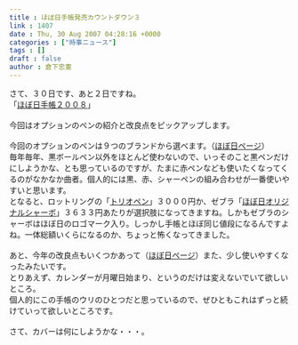 ```yaml
---
title : ほぼ日手帳発売カウントダウン３
link : 1407
date : Thu, 30 Aug 2007 04:28:16 +0000
categories : ["時事ニュース"]
tags : []
draft : false
author : 倉下忠憲
---
```


さて、３０日です、あと２日ですね。<BR>「<A HREF="http://www.1101.com/store/techo/index.html" TARGET="_blank">ほぼ日手帳２００８</A>」<BR><BR>今回はオプションのペンの紹介と改良点をピックアップします。<BR><BR>今回のオプションのペンは９つのブランドから選べます。（<A HREF="http://www.1101.com/store/techo/2008/option_pen/index.html" TARGET="_blank">ほぼ日ページ</A>）<BR>毎年毎年、黒ボールペン以外をほとんど使わないので、いっそのこと黒ペンだけにしようかな、とも思っているのですが、たまに赤ペンなども使いたくなってくるのがなかなか曲者。個人的には黒、赤、シャーペンの組み合わせが一番使いやすいと思います。<BR>となると、ロットリングの「<A HREF="http://www.1101.com/store/techo/2008/option_pen/rotring.html" TARGET="_blank">トリオペン</A>」３０００円か、ゼブラ「<A HREF="http://www.1101.com/store/techo/2008/option_pen/shabox.html" TARGET="_blank">ほぼ日オリジナルシャーボ</A>」３６３３円あたりが選択肢になってきますね。しかもゼブラのシャーボはほぼ日のロゴマーク入り。しっかし手帳とほぼ同じ値段になるんですよね。一体総額いくらになるのか、ちょっと怖くなってきました。<BR><BR>あと、今年の改良点もいくつかあって（<A HREF="http://www.1101.com/store/techo/2008/evolution/index.html" TARGET="_blank">ほぼ日ページ</A>）また、少し使いやすくなったみたいです。<BR>とりあえず、カレンダーが月曜日始まり、というのだけは変えないでいて欲しいところ。<BR>個人的にこの手帳のウリのひとつだと思っているので、ぜひともこれはずっと続けていって欲しいところです。<BR><BR>さて、カバーは何にしようかな・・・。<br><br>
